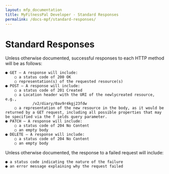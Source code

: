 ```yaml
---
layout: mfp_documentation
title: MyFitnessPal Developer - Standard Responses
permalink: /docs-mpf/standard-responses/
---
```


# Standard Responses

Unless otherwise documented, successful responses to each HTTP method will be as follows:

    ● GET – A response will include:
        ○ a status code of ​200 OK
        ○ representation(s) of the requested resource(s)
    ● POST – A response will include:
        ○ a status code of ​201 Created
        ○ a ​Location​ header with the URI of the newly­created resource, e.g.,
                /v2/diary/0av9r4kgj23fdw
        ○ a representation of the new resource in the body, as it would be returned by a GET request, including all possible properties that may be specified via the f​ ields query parameter.
    ● PATCH – A response will include:
        ○ a status code of ​204 No Content
        ○ an empty body
    ● DELETE – A response will include:
        ○ a status code of ​204 No Content
        ○ an empty body
        
 
Unless otherwise documented, the response to a failed request will include:

    ● a status code indicating the nature of the failure
    ● an error message explaining why the request failed